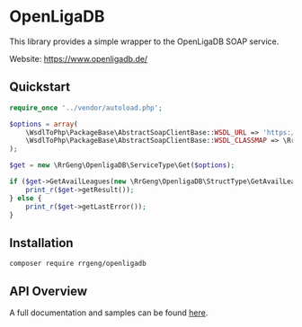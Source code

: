 # OpenLigaDB

This library provides a simple wrapper to the OpenLigaDB SOAP service.

Website: https://www.openligadb.de/

## Quickstart
```php
require_once '../vendor/autoload.php';

$options = array(
    \WsdlToPhp\PackageBase\AbstractSoapClientBase::WSDL_URL => 'https://www.openligadb.de/Webservices/Sportsdata.asmx?WSDL',
    \WsdlToPhp\PackageBase\AbstractSoapClientBase::WSDL_CLASSMAP => \RrGeng\OpenligaDB\ClassMap::get(),
);

$get = new \RrGeng\OpenligaDB\ServiceType\Get($options);

if ($get->GetAvailLeagues(new \RrGeng\OpenligaDB\StructType\GetAvailLeagues()) !== false) {
    print_r($get->getResult());
} else {
    print_r($get->getLastError());
}

```

## Installation
```
composer require rrgeng/openligadb
```

## API Overview
A full documentation and samples can be found [here](https://github.com/OpenLigaDB/OpenLigaDB-Samples).

